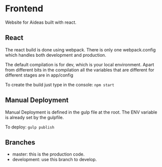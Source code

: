 # Frontend

Website for Aideas built with react.

## React
The react build is done using webpack.
There is only one webpack.config which handles both development and production.

The default compilation is for dev, which is your local environment.
Apart from different bits in the compilation all the variables that are different for different stages are in app/config

To create the build just type in the console:
`npm start`

## Manual Deployment
Manual Deployment is defined in the gulp file at the root. The ENV variable is already set by the gulpfile.

To deploy:
`gulp publish`

## Branches
- master: this is the production code.
- development: use this branch to develop.
